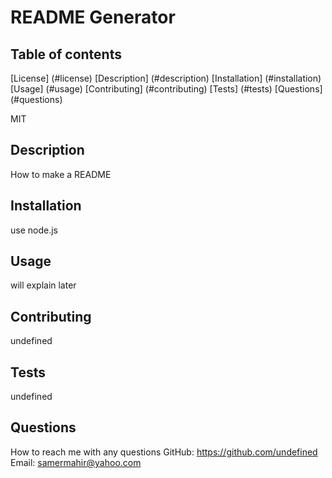 # README Generator

  ## Table of contents
  [License] (#license)
  [Description] (#description)
  [Installation] (#installation)
  [Usage] (#usage)
  [Contributing] (#contributing)
  [Tests] (#tests)
  [Questions] (#questions)


  MIT

  ## Description
  How to make a README

  ## Installation
  use node.js

  ## Usage
  will explain later

  ## Contributing
  undefined

  ## Tests
  undefined

  ## Questions
  How to reach me with any questions
  GitHub: https://github.com/undefined
  Email: samermahir@yahoo.com


